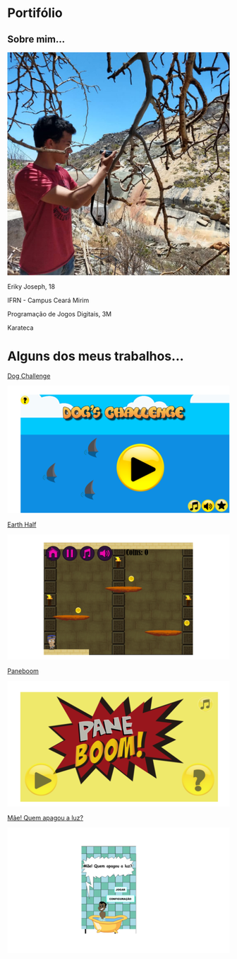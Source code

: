 # Portifólio

## Sobre mim...

![imagemI](minhaaa.jpg)

Eriky Joseph, 18

IFRN - Campus Ceará Mirim 

Programação de Jogos Digitais, 3M 

Karateca 

# Alguns dos meus trabalhos... 

<a href = "https://ruanaffff.github.io/CAOZINHOGUB/" target = "_blank" > Dog Challenge </a>

![imagem](jogo.png)

<a href="https://hadssajordana7.github.io/earthhalf/" target="_blank"> Earth Half </a>

![imagem2](Jogo2.png)

<a href="https://hanzpeters.github.io/Paneboom/" target="_blank"> Paneboom </a>

![imagem3](Jogo3.png)

<a href="https://erikyjoseph.github.io/maequemapagou/" target="_blank"> Mãe! Quem apagou a luz? </a>

![imagem4](jogo44.png)




